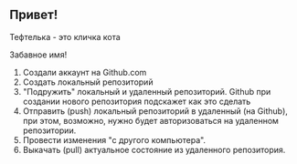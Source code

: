 ## Привет!

Тефтелька - это кличка кота

Забавное имя!

1. Создали аккаунт на Github.com
2. Создать локальный репозиторий
3. "Подружить" локальный и удаленный репозиторий. Github при создании нового репозитория подскажет как это сделать
4. Отправить (push) локальный репозиторий в удаленный (на Github), при этом, возможно, нужно будет авторизоваться на удаленном репозитории.
5. Провести изменения "с другого компьютера".
6. Выкачать (pull) актуальное состояние из удаленного репозитория.

